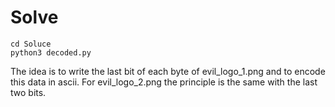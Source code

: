 # Solve

```bash=
cd Soluce
python3 decoded.py
```

The idea is to write the last bit of each byte of evil_logo_1.png and to encode this data in ascii.
For evil_logo_2.png the principle is the same with the last two bits.

